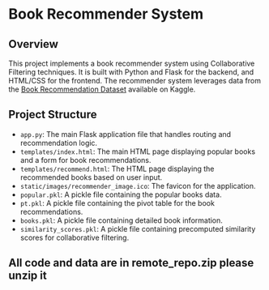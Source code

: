 # Book Recommender System

## Overview

This project implements a book recommender system using Collaborative Filtering techniques. It is built with Python and Flask for the backend, and HTML/CSS for the frontend. The recommender system leverages data from the [Book Recommendation Dataset](https://www.kaggle.com/datasets/arashnic/book-recommendation-dataset) available on Kaggle.

## Project Structure

- `app.py`: The main Flask application file that handles routing and recommendation logic.
- `templates/index.html`: The main HTML page displaying popular books and a form for book recommendations.
- `templates/recommend.html`: The HTML page displaying the recommended books based on user input.
- `static/images/recommender_image.ico`: The favicon for the application.
- `popular.pkl`: A pickle file containing the popular books data.
- `pt.pkl`: A pickle file containing the pivot table for the book recommendations.
- `books.pkl`: A pickle file containing detailed book information.
- `similarity_scores.pkl`: A pickle file containing precomputed similarity scores for collaborative filtering.

## All code and data are in remote_repo.zip please unzip it 
